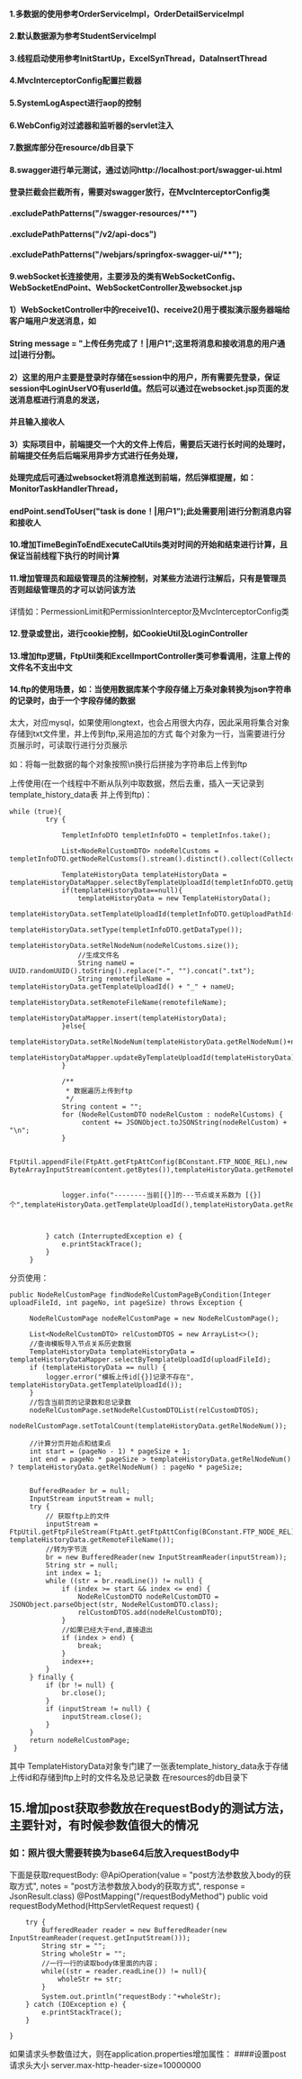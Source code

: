 ####  1.多数据的使用参考OrderServiceImpl，OrderDetailServiceImpl</p>
####  2.默认数据源为参考StudentServiceImpl</p>
####  3.线程启动使用参考InitStartUp，ExcelSynThread，DataInsertThread</p>
####  4.MvcInterceptorConfig配置拦截器</p>
####  5.SystemLogAspect进行aop的控制</p>
####  6.WebConfig对过滤器和监听器的servlet注入</p>
####  7.数据库部分在resource/db目录下</p>
####  8.swagger进行单元测试，通过访问http://localhost:port/swagger-ui.html</p>
####  登录拦截会拦截所有，需要对swagger放行，在MvcInterceptorConfig类</p>
####  .excludePathPatterns("/swagger-resources/**")</p>
####  .excludePathPatterns("/v2/api-docs")</p>
####  .excludePathPatterns("/webjars/springfox-swagger-ui/**");</p>
####  9.webSocket长连接使用，主要涉及的类有WebSocketConfig、WebSocketEndPoint、WebSocketController及websocket.jsp</p>
####  1）WebSocketController中的receive1()、receive2()用于模拟演示服务器端给客户端用户发送消息，如</p>
####  String message = "上传任务完成了！|用户1";这里将消息和接收消息的用户通过|进行分割。</p>
####  2）这里的用户主要是登录时存储在session中的用户，所有需要先登录，保证session中LoginUserVO有userId值。然后可以通过在websocket.jsp页面的发送消息框进行消息的发送，</p>
####  并且输入接收人</p>
####  3）实际项目中，前端提交一个大的文件上传后，需要后天进行长时间的处理时，前端提交任务后后端采用异步方式进行任务处理，</p>
####  处理完成后可通过websocket将消息推送到前端，然后弹框提醒，如：MonitorTaskHandlerThread，</p>
####    endPoint.sendToUser("task is done！|用户1");此处需要用|进行分割消息内容和接收人</p>
####  10.增加TimeBeginToEndExecuteCalUtils类对时间的开始和结束进行计算，且保证当前线程下执行的时间计算</p>
####  11.增加管理员和超级管理员的注解控制，对某些方法进行注解后，只有是管理员否则超级管理员的才可以访问该方法
详情如：PermessionLimit和PermissionInterceptor及MvcInterceptorConfig类

#### 12.登录或登出，进行cookie控制，如CookieUtil及LoginController<p/>
#### 13.增加ftp逻辑，FtpUtil类和ExcelImportController类可参看调用，注意上传的文件名不支出中文<p/>
#### 14.ftp的使用场景，如：当使用数据库某个字段存储上万条对象转换为json字符串的记录时，由于一个字段存储的数据
太大，对应mysql，如果使用longtext，也会占用很大内存，因此采用将集合对象存储到txt文件里，并上传到ftp,采用追加的方式
每个对象为一行，当需要进行分页展示时，可读取行进行分页展示

如：将每一批数据的每个对象按照\n换行后拼接为字符串后上传到ftp

上传使用(在一个线程中不断从队列中取数据，然后去重，插入一天记录到template_history_data表
并上传到ftp)：

    while (true){
             try {
 
                 TempletInfoDTO templetInfoDTO = templetInfos.take();
 
                 List<NodeRelCustomDTO> nodeRelCustoms = templetInfoDTO.getNodeRelCustoms().stream().distinct().collect(Collectors.toList());
 
                 TemplateHistoryData templateHistoryData = templateHistoryDataMapper.selectByTemplateUploadId(templetInfoDTO.getUploadPathId());
                 if(templateHistoryData==null){
                     templateHistoryData = new TemplateHistoryData();
                     templateHistoryData.setTemplateUploadId(templetInfoDTO.getUploadPathId());
                     templateHistoryData.setType(templetInfoDTO.getDataType());
                     templateHistoryData.setRelNodeNum(nodeRelCustoms.size());
                     //生成文件名
                     String nameU = UUID.randomUUID().toString().replace("-", "").concat(".txt");
                     String remotefileName = templateHistoryData.getTemplateUploadId() + "_" + nameU;
                     templateHistoryData.setRemoteFileName(remotefileName);
                     templateHistoryDataMapper.insert(templateHistoryData);
                 }else{
                     templateHistoryData.setRelNodeNum(templateHistoryData.getRelNodeNum()+nodeRelCustoms.size());
                     templateHistoryDataMapper.updateByTemplateUploadId(templateHistoryData);
                 }
 
                 /**
                  * 数据遍历上传到ftp
                  */
                 String content = "";
                 for (NodeRelCustomDTO nodeRelCustom : nodeRelCustoms) {
                      content += JSONObject.toJSONString(nodeRelCustom) + "\n";
                 }
 
                 FtpUtil.appendFile(FtpAtt.getFtpAttConfig(BConstant.FTP_NODE_REL),new ByteArrayInputStream(content.getBytes()),templateHistoryData.getRemoteFileName());
 
 
                 logger.info("--------当前[{}]的---节点或关系数为 [{}] 个",templateHistoryData.getTemplateUploadId(),templateHistoryData.getRelNodeNum());
 
 
 
             } catch (InterruptedException e) {
                 e.printStackTrace();
             }
         }
    
 分页使用：

    public NodeRelCustomPage findNodeRelCustomPageByCondition(Integer uploadFileId, int pageNo, int pageSize) throws Exception {
 
         NodeRelCustomPage nodeRelCustomPage = new NodeRelCustomPage();
 
         List<NodeRelCustomDTO> relCustomDTOS = new ArrayList<>();
         //查询模板导入节点关系历史数据
         TemplateHistoryData templateHistoryData = templateHistoryDataMapper.selectByTemplateUploadId(uploadFileId);
         if (templateHistoryData == null) {
             logger.error("模板上传id[{}]记录不存在", templateHistoryData.getTemplateUploadId());
         }
         //包含当前页的记录数和总记录数
         nodeRelCustomPage.setNodeRelCustomDTOList(relCustomDTOS);
         nodeRelCustomPage.setTotalCount(templateHistoryData.getRelNodeNum());
 
         //计算分页开始点和结束点
         int start = (pageNo - 1) * pageSize + 1;
         int end = pageNo * pageSize > templateHistoryData.getRelNodeNum() ? templateHistoryData.getRelNodeNum() : pageNo * pageSize;
 
 
         BufferedReader br = null;
         InputStream inputStream = null;
         try {
             // 获取ftp上的文件
             inputStream = FtpUtil.getFtpFileStream(FtpAtt.getFtpAttConfig(BConstant.FTP_NODE_REL), templateHistoryData.getRemoteFileName());
             //转为字节流
             br = new BufferedReader(new InputStreamReader(inputStream));
             String str = null;
             int index = 1;
             while ((str = br.readLine()) != null) {
                 if (index >= start && index <= end) {
                     NodeRelCustomDTO nodeRelCustomDTO = JSONObject.parseObject(str, NodeRelCustomDTO.class);
                     relCustomDTOS.add(nodeRelCustomDTO);
                 }
                 //如果已经大于end,直接退出
                 if (index > end) {
                     break;
                 }
                 index++;
             }
         } finally {
             if (br != null) {
                 br.close();
             }
             if (inputStream != null) {
                 inputStream.close();
             }
         }
         return nodeRelCustomPage;
     }
     
 其中 TemplateHistoryData对象专门建了一张表template_history_data永于存储上传id和存储到ftp上时的文件名及总记录数
 在resources的db目录下    
 
   

## 15.增加post获取参数放在requestBody的测试方法，主要针对，有时候参数值很大的情况
### 如：照片很大需要转换为base64后放入requestBody中
下面是获取requestBody:
    @ApiOperation(value = "post方法参数放入body的获取方式", notes = "post方法参数放入body的获取方式", response = JsonResult.class)
    @PostMapping("/requestBodyMethod")
    public void requestBodyMethod(HttpServletRequest request) {

        try {
            BufferedReader reader = new BufferedReader(new InputStreamReader(request.getInputStream()));
            String str = "";
            String wholeStr = "";
            //一行一行的读取body体里面的内容；
            while((str = reader.readLine()) != null){
                wholeStr += str;
            }
            System.out.println("requestBody："+wholeStr);
        } catch (IOException e) {
            e.printStackTrace();
        }

    }
    
如果请求头参数值过大，则在application.properties增加属性：
####设置post请求头大小
server.max-http-header-size=10000000    
    